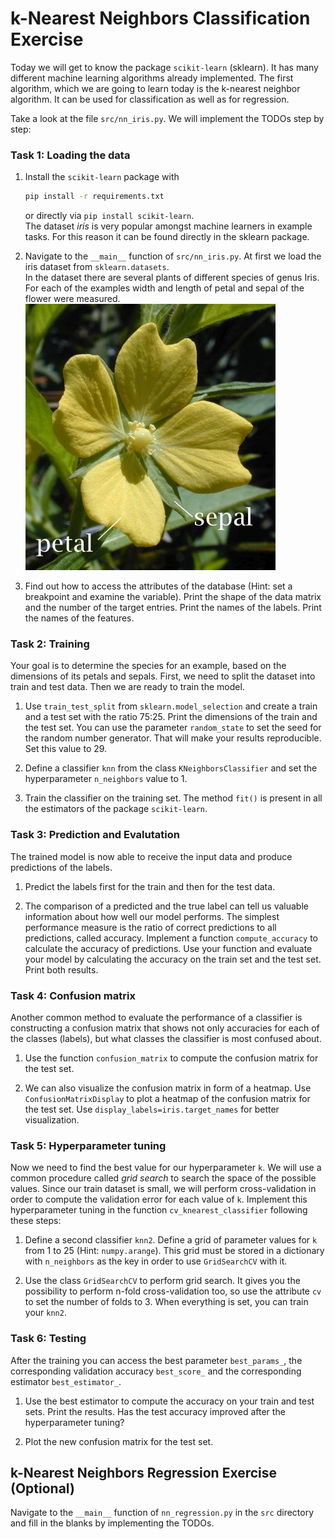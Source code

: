 # k-Nearest Neighbors Classification Exercise

Today we will get to know the package `scikit-learn` (sklearn). It has many different machine learning algorithms already implemented. The first algorithm, which we are going to learn today is the k-nearest neighbor algorithm. It can be used for classification as well as for regression.

Take a look at the file `src/nn_iris.py`. We will implement the TODOs step by step:

### Task 1: Loading the data

1. Install the `scikit-learn` package with
   ```bash
   pip install -r requirements.txt
   ```  
   or directly via `pip install scikit-learn`.  
   The dataset <em>iris</em> is very popular amongst machine learners in example tasks. For this reason it can be found directly in the sklearn package.

2. Navigate to the `__main__` function of `src/nn_iris.py`. At first we load the iris dataset from `sklearn.datasets`.  
   In the dataset there are several plants of different species of genus Iris. For each of the examples width and length of petal and sepal of the flower were measured.  
   ![A petal and a sepal of a flower (Wikipedia)](./figures/Petal_sepal.jpg)

3. Find out how to access the attributes of the database (Hint: set a breakpoint and examine the variable). Print the shape of the data matrix and the number of the target entries. Print the names of the labels. Print the names of the features.

### Task 2: Training

Your goal is to determine the species for an example, based on the dimensions of its petals and sepals. 
First, we need to split the dataset into train and test data. Then we are ready to train the model.

1. Use `train_test_split` from `sklearn.model_selection` and create a train and a test set with the ratio 75:25. Print the dimensions of the train and the test set. You can use the parameter `random_state` to set the seed for the random number generator. That will make your results reproducible. Set this value to 29.

2. Define a classifier `knn` from the class `KNeighborsClassifier` and set the hyperparameter `n_neighbors` value to 1.

3. Train the classifier on the training set. The method `fit()` is present in all the estimators of the package `scikit-learn`.

### Task 3: Prediction and Evalutation

The trained model is now able to receive the input data and produce predictions of the labels.
1. Predict the labels first for the train and then for the test data. 

2. The comparison of a predicted and the true label can tell us valuable information about how well our model performs. The simplest performance measure is the ratio of correct predictions to all predictions, called accuracy. Implement a function `compute_accuracy` to calculate the accuracy of predictions. Use your function and evaluate your model by calculating the accuracy on the train set and the test set. Print both results.

### Task 4: Confusion matrix

Another common method to evaluate the performance of a classifier is constructing a confusion matrix that shows not only accuracies for each of the classes (labels), but what classes the classifier is most confused about.

1. Use the function `confusion_matrix` to compute the confusion matrix for the test set.

2. We can also visualize the confusion matrix in form of a heatmap. Use `ConfusionMatrixDisplay` to plot a heatmap of the confusion matrix for the test set. Use `display_labels=iris.target_names` for better visualization.

### Task 5: Hyperparameter tuning

Now we need to find the best value for our hyperparameter `k`. We will use a common procedure called <em>grid search</em> to search the space of the possible values. Since our train dataset is small, we will perform cross-validation in order to compute the validation error for each value of `k`. Implement this hyperparameter tuning in the function `cv_knearest_classifier` following these steps:

1. Define a second classifier `knn2`. Define a grid of parameter values for `k` from 1 to 25 (Hint: `numpy.arange`). This grid must be stored in a dictionary with `n_neighbors` as the key in order to use `GridSearchCV` with it.

2. Use the class `GridSearchCV` to perform grid search. It gives you the possibility to perform n-fold cross-validation too, so use the attribute `cv` to set the number of folds to 3. When everything is set, you can train your `knn2`.

### Task 6: Testing

After the training you can access the best parameter `best_params_`, the corresponding validation accuracy `best_score_` and the corresponding estimator `best_estimator_`.

1. Use the best estimator to compute the accuracy on your train and test sets. Print the results. Has the test accuracy improved after the hyperparameter tuning?

2. Plot the new confusion matrix for the test set.


## k-Nearest Neighbors Regression Exercise (Optional)

Navigate to the `__main__` function of `nn_regression.py` in the `src` directory and fill in the blanks by implementing the TODOs.
